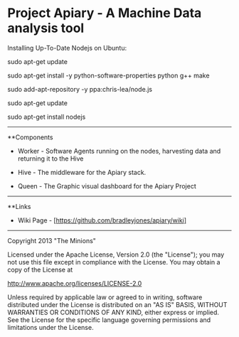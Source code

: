 Project Apiary - A Machine Data analysis tool  
=============================================

Installing Up-To-Date Nodejs on Ubuntu:

  sudo apt-get update
  
  sudo apt-get install -y python-software-properties python g++ make
  
  sudo add-apt-repository -y ppa:chris-lea/node.js
  
  sudo apt-get update
  
  sudo apt-get install nodejs

* * *

**Components 

* Worker - Software Agents running on the nodes, harvesting data and returning it to the Hive

* Hive - The middleware for the Apiary stack.

* Queen - The Graphic visual dashboard for the Apiary Project
  
* * *

**Links

* Wiki Page - [https://github.com/bradleyjones/apiary/wiki]

* * *

Copyright 2013 "The Minions" 

Licensed under the Apache License, Version 2.0 (the "License");
you may not use this file except in compliance with the License.
You may obtain a copy of the License at

http://www.apache.org/licenses/LICENSE-2.0

Unless required by applicable law or agreed to in writing, software
distributed under the License is distributed on an "AS IS" BASIS,
WITHOUT WARRANTIES OR CONDITIONS OF ANY KIND, either express or implied.
See the License for the specific language governing permissions and
limitations under the License.

